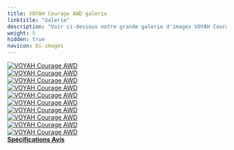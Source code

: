 ```yaml
---
title: VOYAH Courage AWD galerie
linktitle: "Galerie"
description: "Voir ci-dessous notre grande galerie d'images VOYAH Courage AWD. Cliquez sur les images pour les versions haute résolution."
weight: 5
hidden: true
navicon: bi-images
---
```

<!-- markdownlint-disable MD033 -->
<div class="row" id ="my-gallery">
	<div class="pswp-grid-item col-6 col-md-4">
		<a href="https://media.evkx.net/multimedia/models/voyah/courage/courage_awd/exterior_1.jpg"
data-pswp-src="https://media.evkx.net/multimedia/models/voyah/courage/courage_awd/exterior_1.jpg"
data-pswp-width="1920"
data-pswp-height="1003" 
target="_blank">
			<img src="https://media.evkx.net/multimedia/models/voyah/courage/courage_awd/exterior_1_xst.jpg" alt="VOYAH Courage AWD" class="img-fluid " />
		</a>
	</div>
	<div class="pswp-grid-item col-6 col-md-4">
		<a href="https://media.evkx.net/multimedia/models/voyah/courage/courage_awd/exterior_2.jpg"
data-pswp-src="https://media.evkx.net/multimedia/models/voyah/courage/courage_awd/exterior_2.jpg"
data-pswp-width="1400"
data-pswp-height="1050" 
target="_blank">
			<img src="https://media.evkx.net/multimedia/models/voyah/courage/courage_awd/exterior_2_xst.jpg" alt="VOYAH Courage AWD" class="img-fluid " />
		</a>
	</div>
	<div class="pswp-grid-item col-6 col-md-4">
		<a href="https://media.evkx.net/multimedia/models/voyah/courage/courage_awd/exterior_3.jpg"
data-pswp-src="https://media.evkx.net/multimedia/models/voyah/courage/courage_awd/exterior_3.jpg"
data-pswp-width="1920"
data-pswp-height="1080" 
target="_blank">
			<img src="https://media.evkx.net/multimedia/models/voyah/courage/courage_awd/exterior_3_xst.jpg" alt="VOYAH Courage AWD" class="img-fluid " />
		</a>
	</div>
	<div class="pswp-grid-item col-6 col-md-4">
		<a href="https://media.evkx.net/multimedia/models/voyah/courage/courage_awd/exterior_4.jpg"
data-pswp-src="https://media.evkx.net/multimedia/models/voyah/courage/courage_awd/exterior_4.jpg"
data-pswp-width="1920"
data-pswp-height="1080" 
target="_blank">
			<img src="https://media.evkx.net/multimedia/models/voyah/courage/courage_awd/exterior_4_xst.jpg" alt="VOYAH Courage AWD" class="img-fluid " />
		</a>
	</div>
	<div class="pswp-grid-item col-6 col-md-4">
		<a href="https://media.evkx.net/multimedia/models/voyah/courage/courage_awd/frontseats_1.jpg"
data-pswp-src="https://media.evkx.net/multimedia/models/voyah/courage/courage_awd/frontseats_1.jpg"
data-pswp-width="3000"
data-pswp-height="2250" 
target="_blank">
			<img src="https://media.evkx.net/multimedia/models/voyah/courage/courage_awd/frontseats_1_xst.jpg" alt="VOYAH Courage AWD" class="img-fluid " />
		</a>
	</div>
	<div class="pswp-grid-item col-6 col-md-4">
		<a href="https://media.evkx.net/multimedia/models/voyah/courage/courage_awd/headlights_1.jpg"
data-pswp-src="https://media.evkx.net/multimedia/models/voyah/courage/courage_awd/headlights_1.jpg"
data-pswp-width="1200"
data-pswp-height="675" 
target="_blank">
			<img src="https://media.evkx.net/multimedia/models/voyah/courage/courage_awd/headlights_1_xst.jpg" alt="VOYAH Courage AWD" class="img-fluid " />
		</a>
	</div>
	<div class="pswp-grid-item col-6 col-md-4">
		<a href="https://media.evkx.net/multimedia/models/voyah/courage/courage_awd/interior_1.jpg"
data-pswp-src="https://media.evkx.net/multimedia/models/voyah/courage/courage_awd/interior_1.jpg"
data-pswp-width="3000"
data-pswp-height="2250" 
target="_blank">
			<img src="https://media.evkx.net/multimedia/models/voyah/courage/courage_awd/interior_1_xst.jpg" alt="VOYAH Courage AWD" class="img-fluid " />
		</a>
	</div>
	<div class="pswp-grid-item col-6 col-md-4">
		<a href="https://media.evkx.net/multimedia/models/voyah/courage/courage_awd/main_1.jpg"
data-pswp-src="https://media.evkx.net/multimedia/models/voyah/courage/courage_awd/main_1.jpg"
data-pswp-width="3000"
data-pswp-height="1695" 
target="_blank">
			<img src="https://media.evkx.net/multimedia/models/voyah/courage/courage_awd/main_1_xst.jpg" alt="VOYAH Courage AWD" class="img-fluid " />
		</a>
	</div>
	<div class="pswp-grid-item col-6 col-md-4">
		<a href="https://media.evkx.net/multimedia/models/voyah/courage/courage_awd/screens_1.jpg"
data-pswp-src="https://media.evkx.net/multimedia/models/voyah/courage/courage_awd/screens_1.jpg"
data-pswp-width="1920"
data-pswp-height="1080" 
target="_blank">
			<img src="https://media.evkx.net/multimedia/models/voyah/courage/courage_awd/screens_1_xst.jpg" alt="VOYAH Courage AWD" class="img-fluid " />
		</a>
	</div>
	<div class="pswp-grid-item col-6 col-md-4">
		<a href="https://media.evkx.net/multimedia/models/voyah/courage/courage_awd/secondrowseats_1.jpg"
data-pswp-src="https://media.evkx.net/multimedia/models/voyah/courage/courage_awd/secondrowseats_1.jpg"
data-pswp-width="1280"
data-pswp-height="853" 
target="_blank">
			<img src="https://media.evkx.net/multimedia/models/voyah/courage/courage_awd/secondrowseats_1_xst.jpg" alt="VOYAH Courage AWD" class="img-fluid " />
		</a>
	</div>
</div>
<script type="module">
  import PhotoSwipeLightbox from '/js/photoswipe-lightbox.esm.js';
    const lightbox = new PhotoSwipeLightbox({
       gallery: '#my-gallery',
        children: 'a',
        pswpModule: () => import('/js/photoswipe.esm.js')
    });
lightbox.init();
</script>
<div class="mt-3 mb-3">
<a href="../specifications/" class="text-decoration-none text-black">
<strong><i class="bi-arrow-left"></i> Spécifications </strong>
</a>
<a href="../reviews/" class="text-decoration-none text-black float-end">
<strong>Avis <i class="bi-arrow-right"></i></strong>
</a>
</div>
